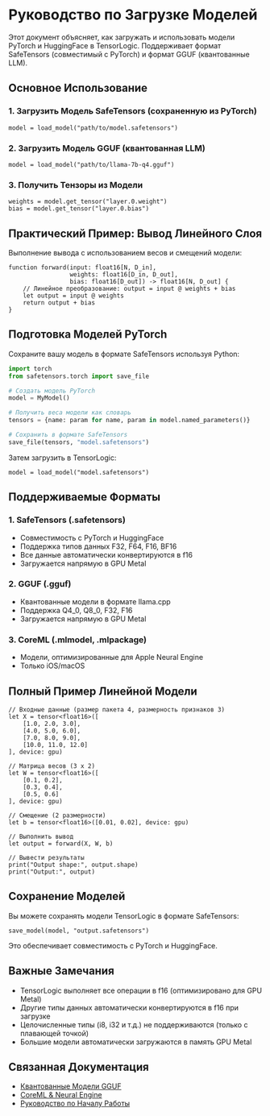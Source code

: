 # Руководство по Загрузке Моделей

Этот документ объясняет, как загружать и использовать модели PyTorch и HuggingFace в TensorLogic. Поддерживает формат SafeTensors (совместимый с PyTorch) и формат GGUF (квантованные LLM).

## Основное Использование

### 1. Загрузить Модель SafeTensors (сохраненную из PyTorch)

```tensorlogic
model = load_model("path/to/model.safetensors")
```

### 2. Загрузить Модель GGUF (квантованная LLM)

```tensorlogic
model = load_model("path/to/llama-7b-q4.gguf")
```

### 3. Получить Тензоры из Модели

```tensorlogic
weights = model.get_tensor("layer.0.weight")
bias = model.get_tensor("layer.0.bias")
```

## Практический Пример: Вывод Линейного Слоя

Выполнение вывода с использованием весов и смещений модели:

```tensorlogic
function forward(input: float16[N, D_in],
                 weights: float16[D_in, D_out],
                 bias: float16[D_out]) -> float16[N, D_out] {
    // Линейное преобразование: output = input @ weights + bias
    let output = input @ weights
    return output + bias
}
```

## Подготовка Моделей PyTorch

Сохраните вашу модель в формате SafeTensors используя Python:

```python
import torch
from safetensors.torch import save_file

# Создать модель PyTorch
model = MyModel()

# Получить веса модели как словарь
tensors = {name: param for name, param in model.named_parameters()}

# Сохранить в формате SafeTensors
save_file(tensors, "model.safetensors")
```

Затем загрузить в TensorLogic:

```tensorlogic
model = load_model("model.safetensors")
```

## Поддерживаемые Форматы

### 1. SafeTensors (.safetensors)

- Совместимость с PyTorch и HuggingFace
- Поддержка типов данных F32, F64, F16, BF16
- Все данные автоматически конвертируются в f16
- Загружается напрямую в GPU Metal

### 2. GGUF (.gguf)

- Квантованные модели в формате llama.cpp
- Поддержка Q4_0, Q8_0, F32, F16
- Загружается напрямую в GPU Metal

### 3. CoreML (.mlmodel, .mlpackage)

- Модели, оптимизированные для Apple Neural Engine
- Только iOS/macOS

## Полный Пример Линейной Модели

```tensorlogic
// Входные данные (размер пакета 4, размерность признаков 3)
let X = tensor<float16>([
    [1.0, 2.0, 3.0],
    [4.0, 5.0, 6.0],
    [7.0, 8.0, 9.0],
    [10.0, 11.0, 12.0]
], device: gpu)

// Матрица весов (3 x 2)
let W = tensor<float16>([
    [0.1, 0.2],
    [0.3, 0.4],
    [0.5, 0.6]
], device: gpu)

// Смещение (2 размерности)
let b = tensor<float16>([0.01, 0.02], device: gpu)

// Выполнить вывод
let output = forward(X, W, b)

// Вывести результаты
print("Output shape:", output.shape)
print("Output:", output)
```

## Сохранение Моделей

Вы можете сохранять модели TensorLogic в формате SafeTensors:

```tensorlogic
save_model(model, "output.safetensors")
```

Это обеспечивает совместимость с PyTorch и HuggingFace.

## Важные Замечания

- TensorLogic выполняет все операции в f16 (оптимизировано для GPU Metal)
- Другие типы данных автоматически конвертируются в f16 при загрузке
- Целочисленные типы (i8, i32 и т.д.) не поддерживаются (только с плавающей точкой)
- Большие модели автоматически загружаются в память GPU Metal

## Связанная Документация

- [Квантованные Модели GGUF](gguf_quantization.md)
- [CoreML & Neural Engine](coreml_neural_engine.md)
- [Руководство по Началу Работы](../claudedocs/getting_started.md)
